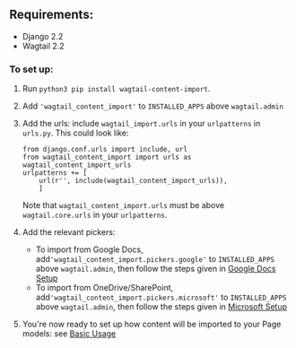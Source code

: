 ## Requirements:
* Django 2.2
* Wagtail 2.2

### To set up:
 1. Run `python3 pip install wagtail-content-import`.
 2. Add `'wagtail_content_import'` to `INSTALLED_APPS` above `wagtail.admin`
 3. Add the urls: include `wagtail_import.urls` in your `urlpatterns` in `urls.py`. This could look like:
    
        from django.conf.urls import include, url
        from wagtail_content_import import urls as wagtail_content_import_urls
        urlpatterns += [
            url(r'', include(wagtail_content_import_urls)),
            ]
    Note that `wagtail_content_import.urls` must be above `wagtail.core.urls` in your `urlpatterns`.
    
 3. Add the relevant pickers:
     - To import from Google Docs, add`'wagtail_content_import.pickers.google'` to `INSTALLED_APPS` above `wagtail.admin`,
  then follow the steps given in [Google Docs Setup](google_docs_setup.md)
     - To import from OneDrive/SharePoint, add`'wagtail_content_import.pickers.microsoft'` to `INSTALLED_APPS` above `wagtail.admin`,
  then follow the steps given in [Microsoft Setup](microsoft_setup.md)
  
 4. You're now ready to set up how content will be imported to your Page models: see [Basic Usage](basic_usage.md)
